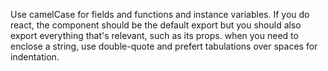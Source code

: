 Use camelCase for fields and functions and instance variables.
If you do react, the component should be the default export but you should also export everything that's relevant, such as its props.
when you need to enclose a string, use double-quote and prefert tabulations over spaces for indentation.